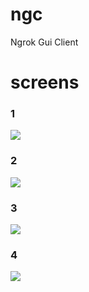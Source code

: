 # ngc
Ngrok Gui Client

# screens

### 1
<img src="https://i.imgur.com/E4OdYxO.png"/>

### 2
<img src="https://i.imgur.com/kPfHswd.png"/>

### 3
<img src="https://i.imgur.com/jrI2GCr.png"/>

### 4
<img src="https://i.imgur.com/d7WL2sA.png"/>

